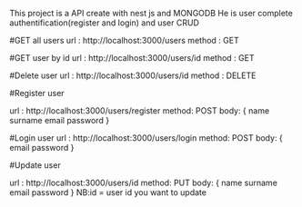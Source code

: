 This project is a API create with nest js and MONGODB
He is user complete authentification(register and login)
and  user CRUD

#GET all users
url : http://localhost:3000/users
method : GET


#GET  user by id
url : http://localhost:3000/users/id
method : GET

#Delete user
url : http://localhost:3000/users/id
method : DELETE

#Register user
 
 url : http://localhost:3000/users/register
 method: POST
 body: {
     name
     surname
     email
     password
 }

 #Login user
  url : http://localhost:3000/users/login
 method: POST
 body: {
     email
     password
 }

#Update user
 
 url : http://localhost:3000/users/id
 method: PUT
 body: {
     name
     surname
     email
     password
 }
 NB:id = user id you want to update